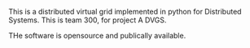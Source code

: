 This is a distributed virtual grid implemented in python for Distributed Systems. This is team 300, for project A DVGS.

THe software is opensource and publically available.

